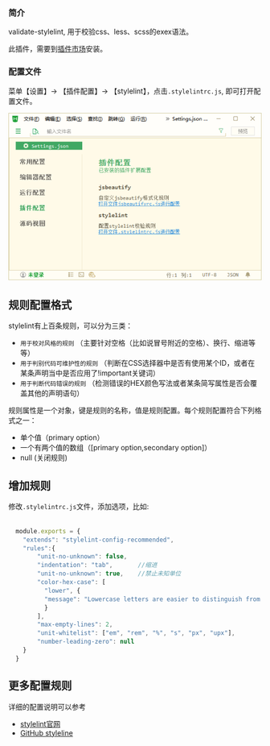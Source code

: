 ### 简介

validate-stylelint, 用于校验css、less、scss的exex语法。

此插件，需要到[插件市场](https://ext.dcloud.net.cn/plugin?name=validate-stylelint)安装。

### 配置文件

菜单【设置】-> 【插件配置】-> 【stylelint】，点击`.stylelintrc.js`, 即可打开配置文件。
  
<img src="/static/snapshots/tutorial/stylelint.png" />

## 规则配置格式

stylelint有上百条规则，可以分为三类：
- `用于校对风格的规则` （主要针对空格（比如说冒号附近的空格）、换行、缩进等等）
- `用于判别代码可维护性的规则` （判断在CSS选择器中是否有使用某个ID，或者在某条声明当中是否应用了!important关键词）
- `用于判断代码错误的规则` （检测错误的HEX颜色写法或者某条简写属性是否会覆盖其他的声明语句）

规则属性是一个对象，键是规则的名称，值是规则配置。每个规则配置符合下列格式之一：
- 单个值（primary option）
- 一个有两个值的数组（[primary option,secondary option]）
- null (关闭规则)

## 增加规则

修改`.stylelintrc.js`文件，添加选项，比如: 

```javascript

  module.exports = {
    "extends": "stylelint-config-recommended",
    "rules":{
        "unit-no-unknown": false,
        "indentation": "tab",       //缩进
        "unit-no-unknown": true,    //禁止未知单位
        "color-hex-case": [
          "lower", {
          "message": "Lowercase letters are easier to distinguish from numbers"
          }
        ],
        "max-empty-lines": 2,
        "unit-whitelist": ["em", "rem", "%", "s", "px", "upx"],
        "number-leading-zero": null
    }
  }

```

## 更多配置规则

详细的配置说明可以参考
  - [stylelint官网](https://stylelint.io/user-guide/rules/)
  - [GitHub styleline](https://github.com/stylelint/stylelint/blob/master/docs/user-guide/rules.md)